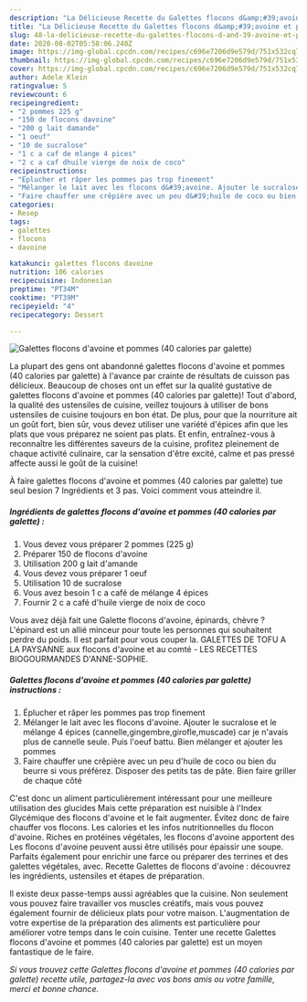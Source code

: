 ```yaml
---
description: "La Délicieuse Recette du Galettes flocons d&amp;#39;avoine et pommes (40 calories par galette)"
title: "La Délicieuse Recette du Galettes flocons d&amp;#39;avoine et pommes (40 calories par galette)"
slug: 48-la-delicieuse-recette-du-galettes-flocons-d-and-39-avoine-et-pommes-40-calories-par-galette
date: 2020-08-02T05:58:06.240Z
image: https://img-global.cpcdn.com/recipes/c696e7206d9e579d/751x532cq70/galettes-flocons-davoine-et-pommes-40-calories-par-galette-photo-principale-de-la-recette.jpg
thumbnail: https://img-global.cpcdn.com/recipes/c696e7206d9e579d/751x532cq70/galettes-flocons-davoine-et-pommes-40-calories-par-galette-photo-principale-de-la-recette.jpg
cover: https://img-global.cpcdn.com/recipes/c696e7206d9e579d/751x532cq70/galettes-flocons-davoine-et-pommes-40-calories-par-galette-photo-principale-de-la-recette.jpg
author: Adele Klein
ratingvalue: 5
reviewcount: 6
recipeingredient:
- "2 pommes 225 g"
- "150 de flocons davoine"
- "200 g lait damande"
- "1 oeuf"
- "10 de sucralose"
- "1 c a caf de mlange 4 pices"
- "2 c a caf dhuile vierge de noix de coco"
recipeinstructions:
- "Éplucher et râper les pommes pas trop finement"
- "Mélanger le lait avec les flocons d&#39;avoine. Ajouter le sucralose et le mélange 4 épices (cannelle,gingembre,girofle,muscade) car je n&#39;avais plus de cannelle seule. Puis l&#39;oeuf battu. Bien mélanger et ajouter les pommes"
- "Faire chauffer une crêpière avec un peu d&#39;huile de coco ou bien du beurre si vous préférez. Disposer des petits tas de pâte. Bien faire griller de chaque côté"
categories:
- Resep
tags:
- galettes
- flocons
- davoine

katakunci: galettes flocons davoine 
nutrition: 106 calories
recipecuisine: Indonesian
preptime: "PT34M"
cooktime: "PT39M"
recipeyield: "4"
recipecategory: Dessert

---
```



![Galettes flocons d&#39;avoine et pommes (40 calories par galette)](https://img-global.cpcdn.com/recipes/c696e7206d9e579d/751x532cq70/galettes-flocons-davoine-et-pommes-40-calories-par-galette-photo-principale-de-la-recette.jpg)

La plupart des gens ont abandonné galettes flocons d&#39;avoine et pommes (40 calories par galette) à l'avance par crainte de résultats de cuisson pas délicieux. Beaucoup de choses ont un effet sur la qualité gustative de galettes flocons d&#39;avoine et pommes (40 calories par galette)! Tout d'abord, la qualité des ustensiles de cuisine, veillez toujours à utiliser de bons ustensiles de cuisine toujours en bon état. De plus, pour que la nourriture ait un goût fort, bien sûr, vous devez utiliser une variété d'épices afin que les plats que vous préparez ne soient pas plats. Et enfin, entraînez-vous à reconnaître les différentes saveurs de la cuisine, profitez pleinement de chaque activité culinaire, car la sensation d'être excité, calme et pas pressé affecte aussi le goût de la cuisine!

<!--inarticleads1-->

À faire galettes flocons d&#39;avoine et pommes (40 calories par galette) tue seul besion 7 Ingrédients et 3 pas. Voici comment vous atteindre il.

##### Ingrédients de galettes flocons d&#39;avoine et pommes (40 calories par galette) :

1. Vous devez vous préparer 2 pommes (225 g)
1. Préparer 150 de flocons d&#39;avoine
1. Utilisation 200 g lait d&#39;amande
1. Vous devez vous préparer 1 oeuf
1. Utilisation 10 de sucralose
1. Vous avez besoin 1 c a café de mélange 4 épices
1. Fournir 2 c a café d&#39;huile vierge de noix de coco


Vous avez déjà fait une Galette flocons d&#39;avoine, épinards, chèvre ? L&#39;épinard est un allié minceur pour toute les personnes qui souhaitent perdre du poids. Il est parfait pour vous couper la. GALETTES DE TOFU A LA PAYSANNE aux flocons d&#39;avoine et au comté - LES RECETTES BIOGOURMANDES D&#39;ANNE-SOPHIE. 

<!--inarticleads2-->

##### Galettes flocons d&#39;avoine et pommes (40 calories par galette) instructions :

1. Éplucher et râper les pommes pas trop finement
1. Mélanger le lait avec les flocons d&#39;avoine. Ajouter le sucralose et le mélange 4 épices (cannelle,gingembre,girofle,muscade) car je n&#39;avais plus de cannelle seule. Puis l&#39;oeuf battu. Bien mélanger et ajouter les pommes
1. Faire chauffer une crêpière avec un peu d&#39;huile de coco ou bien du beurre si vous préférez. Disposer des petits tas de pâte. Bien faire griller de chaque côté


C&#39;est donc un aliment particulièrement intéressant pour une meilleure utilisation des glucides Mais cette préparation est nuisible à l&#39;Index Glycémique des flocons d&#39;avoine et le fait augmenter. Évitez donc de faire chauffer vos flocons. Les calories et les infos nutritionnelles du flocon d&#39;avoine. Riches en protéines végétales, les flocons d&#39;avoine apportent des Les flocons d&#39;avoine peuvent aussi être utilisés pour épaissir une soupe. Parfaits également pour enrichir une farce ou préparer des terrines et des galettes végétales, avec. Recette Galettes de flocons d&#39;avoine : découvrez les ingrédients, ustensiles et étapes de préparation. 

<!--inarticleads1-->

<p>
Il existe deux passe-temps aussi agréables que la cuisine. Non seulement vous pouvez faire travailler vos muscles créatifs, mais vous pouvez également fournir de délicieux plats pour votre maison. L'augmentation de votre expertise de la préparation des aliments est particulière pour améliorer votre temps dans le coin cuisine. Tenter une recette Galettes flocons d&#39;avoine et pommes (40 calories par galette) est un moyen fantastique de le faire.
</p>

<p>
<i>Si vous trouvez cette Galettes flocons d&#39;avoine et pommes (40 calories par galette) recette utile, partagez-la avec vos bons amis ou votre famille, merci et bonne chance.</i>
</p>
